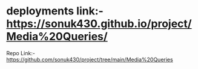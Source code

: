 # deployments link:- https://sonuk430.github.io/project/Media%20Queries/
Repo Link:- https://github.com/sonuk430/project/tree/main/Media%20Queries

